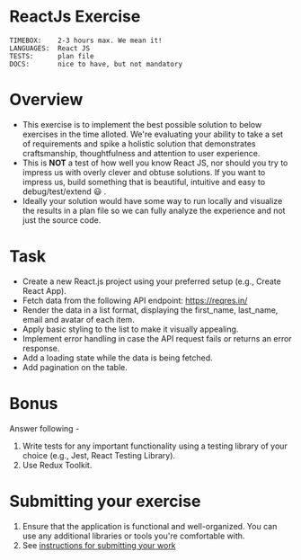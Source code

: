 # ReactJs Exercise
```
TIMEBOX:    2-3 hours max. We mean it!
LANGUAGES:  React JS
TESTS:      plan file
DOCS:       nice to have, but not mandatory
```

# Overview
- This exercise is to implement the best possible solution to below exercises in the time alloted. We're evaluating your ability to take a set of requirements and spike a holistic solution that demonstrates craftsmanship, thoughtfulness and attention to user experience. 
- This is **NOT** a test of how well you know React JS, nor should you try to impress us with overly clever and obtuse solutions. If you want to impress us, build something that is beautiful, intuitive and easy to debug/test/extend :smiley: .
- Ideally your solution would have some way to run locally and visualize the results in a plan file so we can fully analyze the experience and not just the source code.


# Task
- Create a new React.js project using your preferred setup (e.g., Create React App).
- Fetch data from the following API endpoint: https://reqres.in/
- Render the data in a list format, displaying the first_name, last_name, email and avatar of each item.
- Apply basic styling to the list to make it visually appealing.
- Implement error handling in case the API request fails or returns an error response.
- Add a loading state while the data is being fetched.
- Add pagination on the table.


# Bonus
Answer following -
1. Write tests for any important functionality using a testing library of your choice (e.g., Jest, React Testing Library).
2. Use Redux Toolkit.

# Submitting your exercise
1. Ensure that the application is functional and well-organized. You can use any additional libraries or tools you're comfortable with.
2. See [instructions for submitting your work](https://github.com/prowerse-tech/jamming-opps#general-instructions)
